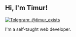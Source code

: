 ## Hi, I'm Timur!
[![Telegram: @timur_exists](https://img.shields.io/badge/%40timur__exists-26A5E4?style=flat&logo=Telegram&label=Telegram&labelColor=white)](https://t.me/timur_exists)

I'm a self-taught web developer.
